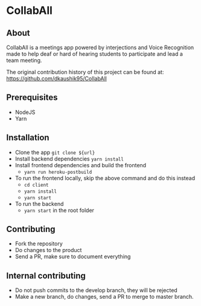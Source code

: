 # CollabAll

## About
CollabAll is a meetings app powered by interjections and Voice Recognition made to help deaf or hard of hearing students to participate and lead a team meeting. 

The original contribution history of this project can be found at: https://github.com/dkaushik95/CollabAll

## Prerequisites
- NodeJS
- Yarn

## Installation
- Clone the app `git clone ${url}`
- Install backend dependencies `yarn install`
- Install frontend dependencies and build the frontend
    - `yarn run heroku-postbuild` 
- To run the frontend locally, skip the above command and do this instead
    - `cd client`
    - `yarn install`
    - `yarn start`
- To run the backend
    - `yarn start` in the root folder


## Contributing
- Fork the repository
- Do changes to the product
- Send a PR, make sure to document everything

## Internal contributing
- Do not push commits to the develop branch, they will be rejected
- Make a new branch, do changes, send a PR to merge to master branch. 
